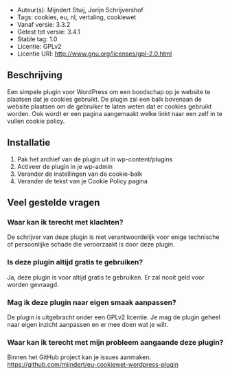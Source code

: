 * Auteur(s): Mijndert Stuij, Jorijn Schrijvershof
* Tags: cookies, eu, nl, vertaling, cookiewet
* Vanaf versie: 3.3.2
* Getest tot versie: 3.4.1
* Stable tag: 1.0
* Licentie: GPLv2
* Licentie URI: http://www.gnu.org/licenses/gpl-2.0.html

Beschrijving
------------

Een simpele plugin voor WordPress om een boodschap op je website te plaatsen dat je cookies gebruikt. De plugin zal een balk bovenaan de website plaatsen om de gebruiker te laten weten dat er cookies gebruikt worden. Ook wordt er een pagina aangemaakt welke linkt naar een zelf in te vullen cookie policy.

Installatie
-----------

1. Pak het archief van de plugin uit in wp-content/plugins
2. Activeer de plugin in je wp-admin
3. Verander de instellingen van de cookie-balk
4. Verander de tekst van je Cookie Policy pagina

Veel gestelde vragen
--------------------

### Waar kan ik terecht met klachten? ###
De schrijver van deze plugin is niet verantwoordelijk voor enige technische of persoonlijke schade die veroorzaakt is door deze plugin.

### Is deze plugin altijd gratis te gebruiken? ###
Ja, deze plugin is voor altijd gratis te gebruiken. Er zal nooit geld voor worden gevraagd.

### Mag ik deze plugin naar eigen smaak aanpassen? ###
De plugin is uitgebracht onder een GPLv2 licentie. Je mag de plugin geheel naar eigen inzicht aanpassen en er mee doen wat je wilt.

### Waar kan ik terecht met mijn probleem aangaande deze plugin? ###
Binnen het GitHub project kan je issues aanmaken. https://github.com/mijndert/eu-cookiewet-wordpress-plugin

